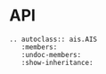 # API

```{eval-rst}
.. autoclass:: ais.AIS
   :members:
   :undoc-members:
   :show-inheritance:
```

